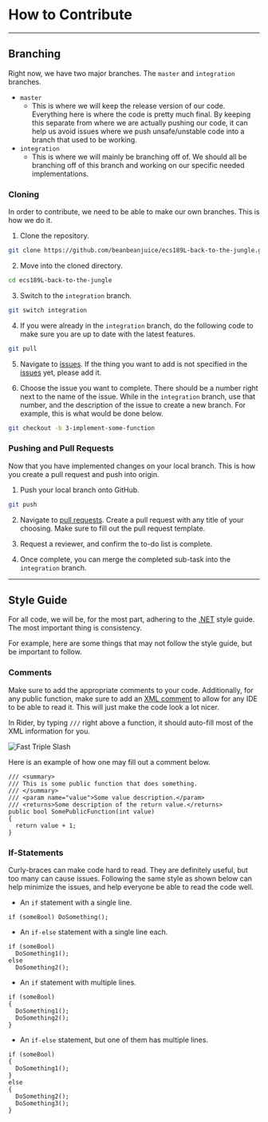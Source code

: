 # How to Contribute

---
## Branching

Right now, we have two major branches. The `master` and `integration` branches.

* `master`
  * This is where we will keep the release version of our code. Everything here is where the code is pretty much final. By keeping this separate from where we are actually pushing our code, it can help us avoid issues where we push unsafe/unstable code into a branch that used to be working.
* `integration`
  * This is where we will mainly be branching off of. We should all be branching off of this branch and working on our specific needed implementations.

### Cloning
In order to contribute, we need to be able to make our own branches. This is how we do it.

1) Clone the repository.
  ```BASH
  git clone https://github.com/beanbeanjuice/ecs189L-back-to-the-jungle.git
  ```

2) Move into the cloned directory.
  ```BASH
  cd ecs189L-back-to-the-jungle
  ```

3) Switch to the `integration` branch.
  ```BASH
  git switch integration
  ```

4) If you were already in the `integration` branch, do the following code to make sure you are up to date with the latest features.
  ```BASH
  git pull
  ```

5) Navigate to [issues](https://github.com/beanbeanjuice/ecs189L-back-to-the-jungle/issues). If the thing you want to add is not specified in the [issues](https://github.com/beanbeanjuice/ecs189L-back-to-the-jungle/issues) yet, please add it.

6) Choose the issue you want to complete. There should be a number right next to the name of the issue. While in the `integration` branch, use that number, and the description of the issue to create a new branch. For example, this is what would be done below.
  ```BASH
  git checkout -b 3-implement-some-function
  ```

### Pushing and Pull Requests
Now that you have implemented changes on your local branch. This is how you create a pull request and push into origin.

1) Push your local branch onto GitHub.
```BASH
git push
```

2) Navigate to [pull requests](https://github.com/beanbeanjuice/ecs189L-back-to-the-jungle/pulls). Create a pull request with any title of your choosing. Make sure to fill out the pull request template.

3) Request a reviewer, and confirm the to-do list is complete.

4) Once complete, you can merge the completed sub-task into the `integration` branch.

---

## Style Guide

For all code, we will be, for the most part, adhering to the [.NET](https://learn.microsoft.com/en-us/dotnet/csharp/fundamentals/coding-style/coding-conventions) style guide. The most important thing is consistency.

For example, here are some things that may not follow the style guide, but be important to follow.

### Comments

Make sure to add the appropriate comments to your code. Additionally, for any public function, make sure to add an [XML comment](https://learn.microsoft.com/en-us/dotnet/csharp/language-reference/xmldoc/recommended-tags) to allow for any IDE to be able to read it. This will just make the code look a lot nicer.

In Rider, by typing `///` right above a function, it should auto-fill most of the XML information for you.

![Fast Triple Slash](https://github.com/beanbeanjuice/ecs189L-back-to-the-jungle/blob/master/github_images/XML_guide.gif)

Here is an example of how one may fill out a comment below.

```CSHARP
/// <summary>
/// This is some public function that does something.
/// </summary>
/// <param name="value">Some value description.</param>
/// <returns>Some description of the return value.</returns>
public bool SomePublicFunction(int value)
{
  return value + 1;
}
```

### If-Statements

Curly-braces can make code hard to read. They are definitely useful, but too many can cause issues. Following the same style as shown below can help minimize the issues, and help everyone be able to read the code well.

* An `if` statement with a single line.
```CSHARP
if (someBool) DoSomething();
```

* An `if-else` statement with a single line each.
```CSHARP
if (someBool)
  DoSomething1();
else
  DoSomething2();
```

* An `if` statement with multiple lines.
```CSHARP
if (someBool)
{
  DoSomething1();
  DoSomething2();
}
```

* An `if-else` statement, but one of them has multiple lines.
```CSHARP
if (someBool)
{
  DoSomething1();
}
else
{
  DoSomething2();
  DoSomething3();
}
```
